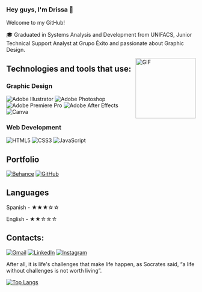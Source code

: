 ### Hey guys, I'm Drissa 👋
Welcome to my GitHub!

:mortar_board: Graduated in Systems Analysis and Development from UNIFACS, Junior Technical Support Analyst at Grupo Êxito and passionate about Graphic Design.

<img align="right" alt="GIF" height="160px" src="https://media.giphy.com/media/du3J3cXyzhj75IOgvA/giphy.gif" />


## Technologies and tools that use:
### Graphic Design
![Adobe Illustrator](https://img.shields.io/badge/adobe%20illustrator-%23FF9A00.svg?style=for-the-badge&logo=adobe%20illustrator&logoColor=white)
![Adobe Photoshop](https://img.shields.io/badge/adobe%20photoshop-%2331A8FF.svg?style=for-the-badge&logo=adobe%20photoshop&logoColor=white)
![Adobe Premiere Pro](https://img.shields.io/badge/Adobe%20Premiere%20Pro-9999FF.svg?style=for-the-badge&logo=Adobe%20Premiere%20Pro&logoColor=white)
![Adobe After Effects](https://img.shields.io/badge/Adobe%20After%20Effects-9999FF.svg?style=for-the-badge&logo=Adobe%20After%20Effects&logoColor=white)
![Canva](https://img.shields.io/badge/Canva-%2300C4CC.svg?style=for-the-badge&logo=Canva&logoColor=white)

### Web Development
![HTML5](https://img.shields.io/badge/html5-%23E34F26.svg?style=for-the-badge&logo=html5&logoColor=white)
![CSS3](https://img.shields.io/badge/css3-%231572B6.svg?style=for-the-badge&logo=css3&logoColor=white)
![JavaScript](https://img.shields.io/badge/javascript-%23323330.svg?style=for-the-badge&logo=javascript&logoColor=%23F7DF1E)

## Portfolio
[![Behance](https://img.shields.io/badge/Behance-1769ff?style=for-the-badge&logo=behance&logoColor=white)](https://www.behance.net/drissacas)
[![GitHub](https://img.shields.io/badge/github-%23121011.svg?style=for-the-badge&logo=github&logoColor=white)](https://github.com/DrissaCAS)

## Languages
Spanish - &starf;&starf;&starf;&star;&star;

English - &starf;&starf;&star;&star;&star;

## Contacts:
[![Gmail](https://img.shields.io/badge/Gmail-D14836?style=for-the-badge&logo=gmail&logoColor=white&link=mailto:drissa_cas@hotmail.com)](mailto:drissa_cas@hotmail.com)
[![LinkedIn](https://img.shields.io/badge/linkedin-%230077B5.svg?style=for-the-badge&logo=linkedin&logoColor=white)](https://www.linkedin.com/in/drissa-santos/) 
[![Instagram](https://img.shields.io/badge/Instagram-%23E4405F.svg?style=for-the-badge&logo=Instagram&logoColor=white)](https://www.instagram.com/drissadesign)


After all, it is life's challenges that make life happen, as Socrates said, “a life without challenges is not worth living”.

[![Top Langs](https://github-readme-stats.vercel.app/api/top-langs/?username=DrissaCAS&layout=compact)](https://github.com/DrissaCAS/github-readme-stats)
